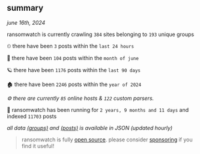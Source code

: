 
## summary
_june 16th, 2024_

ransomwatch is currently crawling `384` sites belonging to `193` unique groups

⏲ there have been `3` posts within the `last 24 hours`

🦈 there have been `104` posts within the `month of june`

🪐 there have been `1176` posts within the `last 90 days`

🏚 there have been `2246` posts within the `year of 2024`

_⚙️ there are currently `85` online hosts & `122` custom parsers._

🦕 ransomwatch has been running for `2 years, 9 months and 11 days` and indexed `11703` posts

_all data  [(groups)](http://ransomwhat.telemetry.ltd/groups) and [(posts)](http://ransomwhat.telemetry.ltd/posts) is available in JSON (updated hourly)_

> ransomwatch is fully [open source](https://github.com/joshhighet/ransomwatch#ransomwatch--). please consider [sponsoring](https://github.com/sponsors/joshhighet) if you find it useful!
